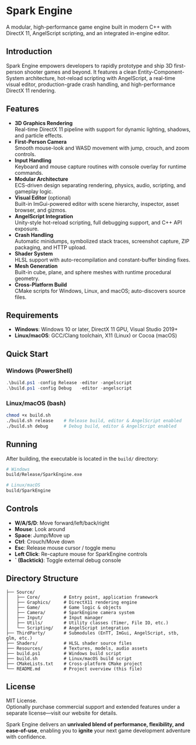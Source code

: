 ﻿# Spark Engine

A modular, high-performance game engine built in modern C++ with DirectX 11, AngelScript scripting, and an integrated in-engine editor.

## Introduction

Spark Engine empowers developers to rapidly prototype and ship 3D first-person shooter games and beyond. It features a clean Entity-Component-System architecture, hot-reload scripting with AngelScript, a real-time visual editor, production-grade crash handling, and high-performance DirectX 11 rendering.

## Features

- **3D Graphics Rendering**  
  Real-time DirectX 11 pipeline with support for dynamic lighting, shadows, and particle effects.
- **First-Person Camera**  
  Smooth mouse-look and WASD movement with jump, crouch, and zoom controls.
- **Input Handling**  
  Keyboard and mouse capture routines with console overlay for runtime commands.
- **Modular Architecture**  
  ECS-driven design separating rendering, physics, audio, scripting, and gameplay logic.
- **Visual Editor** (optional)  
  Built-in ImGui-powered editor with scene hierarchy, inspector, asset browser, and gizmos.
- **AngelScript Integration**  
  Unity-style hot-reload scripting, full debugging support, and C++ API exposure.
- **Crash Handling**  
  Automatic minidumps, symbolized stack traces, screenshot capture, ZIP packaging, and HTTP upload.
- **Shader System**  
  HLSL support with auto-recompilation and constant-buffer binding fixes.
- **Mesh Generation**  
  Built-in cube, plane, and sphere meshes with runtime procedural geometry.
- **Cross-Platform Build**  
  CMake scripts for Windows, Linux, and macOS; auto-discovers source files.

## Requirements

- **Windows**: Windows 10 or later, DirectX 11 GPU, Visual Studio 2019+  
- **Linux/macOS**: GCC/Clang toolchain, X11 (Linux) or Cocoa (macOS)

## Quick Start

### Windows (PowerShell)

```powershell
.\build.ps1 -config Release -editor -angelscript
.\build.ps1 -config Debug   -editor -angelscript
```

### Linux/macOS (bash)

```bash
chmod +x build.sh
./build.sh release    # Release build, editor & AngelScript enabled
./build.sh debug      # Debug build, editor & AngelScript enabled
```

## Running

After building, the executable is located in the `build/` directory:

```bash
# Windows
build/Release/SparkEngine.exe

# Linux/macOS
build/SparkEngine
```

## Controls

- **W/A/S/D**: Move forward/left/back/right  
- **Mouse**: Look around  
- **Space**: Jump/Move up  
- **Ctrl**: Crouch/Move down  
- **Esc**: Release mouse cursor / toggle menu  
- **Left Click**: Re-capture mouse for SparkEngine controls  
- **` (Backtick)**: Toggle external debug console  

## Directory Structure

```
├── Source/
│   ├── Core/         # Entry point, application framework
│   ├── Graphics/     # DirectX11 rendering engine
│   ├── Game/         # Game logic & objects
│   ├── Camera/       # SparkEngine camera system
│   ├── Input/        # Input manager
│   ├── Utils/        # Utility classes (Timer, File IO, etc.)
│   └── Scripting/    # AngelScript integration
├── ThirdParty/       # Submodules (EnTT, ImGui, AngelScript, stb, glm, etc.)
├── Shaders/          # HLSL shader source files
├── Resources/        # Textures, models, audio assets
├── build.ps1         # Windows build script
├── build.sh          # Linux/macOS build script
├── CMakeLists.txt    # Cross-platform CMake project
└── README.md         # Project overview (this file)
```

## License

MIT License.  
Optionally purchase commercial support and extended features under a separate license—visit our website for details.

Spark Engine delivers an **unrivaled blend of performance, flexibility, and ease-of-use**, enabling you to **ignite** your next game development adventure with confidence.
